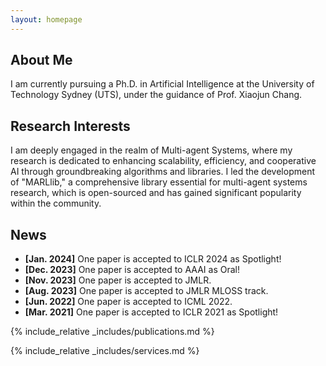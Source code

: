 ```yaml
---
layout: homepage
---
```


## About Me

I am currently pursuing a Ph.D. in Artificial Intelligence at the University of Technology Sydney (UTS), 
under the guidance of Prof. Xiaojun Chang.

## Research Interests

I am deeply engaged in the realm of Multi-agent Systems, where my research is dedicated to enhancing scalability, 
efficiency, and cooperative AI through groundbreaking algorithms and libraries. 
I led the development of "MARLlib," a comprehensive library essential for multi-agent systems research, 
which is open-sourced and has gained significant popularity within the community. 

## News

- **[Jan. 2024]** One paper is accepted to ICLR 2024 as Spotlight!
- **[Dec. 2023]** One paper is accepted to AAAI as Oral!
- **[Nov. 2023]** One paper is accepted to JMLR.
- **[Aug. 2023]** One paper is accepted to JMLR MLOSS track.
- **[Jun. 2022]** One paper is accepted to ICML 2022.
- **[Mar. 2021]** One paper is accepted to ICLR 2021 as Spotlight!

{% include_relative _includes/publications.md %}

{% include_relative _includes/services.md %}
